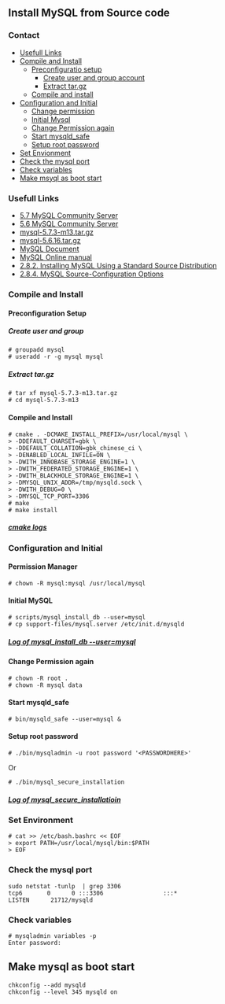 ## Install MySQL from Source code
### Contact
- [Usefull Links](https://github.com/Marslo/MyNotes/blob/master/MySQL/MySQL_Installation_By_SourceCode.md#usefull-links)
- [Compile and Install](https://github.com/Marslo/MyNotes/blob/master/MySQL/MySQL_Installation_By_SourceCode.md#compile-and-install)
    - [Preconfiguratio setup](https://github.com/Marslo/MyNotes/blob/master/MySQL/MySQL_Installation_By_SourceCode.md#preconfiguration-setup)
        - [Create user and group account](https://github.com/Marslo/MyNotes/blob/master/MySQL/MySQL_Installation_By_SourceCode.md#create-user-and-group)
        - [Extract tar.gz](https://github.com/Marslo/MyNotes/blob/master/MySQL/MySQL_Installation_By_SourceCode.md#extract-targz)
    - [Compile and install](https://github.com/Marslo/MyNotes/blob/master/MySQL/MySQL_Installation_By_SourceCode.md#compile-and-install)
- [Configuration and Initial](https://github.com/Marslo/MyNotes/blob/master/MySQL/MySQL_Installation_By_SourceCode.md#configuration-and-initial)
    - [Change permission](https://github.com/Marslo/MyNotes/blob/master/MySQL/MySQL_Installation_By_SourceCode.md#permission-manager)
    - [Initial Mysql](https://github.com/Marslo/MyNotes/blob/master/MySQL/MySQL_Installation_By_SourceCode.md#initial-mysql)
    - [Change Permission again](https://github.com/Marslo/MyNotes/blob/master/MySQL/MySQL_Installation_By_SourceCode.md#change-permission-again)
    - [Start mysqld_safe](https://github.com/Marslo/MyNotes/blob/master/MySQL/MySQL_Installation_By_SourceCode.md#start-mysqld_safe)
    - [Setup root password](https://github.com/Marslo/MyNotes/blob/master/MySQL/MySQL_Installation_By_SourceCode.md#setup-root-password)
- [Set Envionment](https://github.com/Marslo/MyNotes/blob/master/MySQL/MySQL_Installation_By_SourceCode.md#set-environment)
- [Check the mysql port](https://github.com/Marslo/MyNotes/blob/master/MySQL/MySQL_Installation_By_SourceCode.md#check-the-mysql-port)
- [Check variables](https://github.com/Marslo/MyNotes/blob/master/MySQL/MySQL_Installation_By_SourceCode.md#check-variables)
- [Make msyql as boot start](https://github.com/Marslo/MyNotes/blob/master/MySQL/MySQL_Installation_By_SourceCode.md#make-mysql-as-boot-start)

### Usefull Links
- [5.7 MySQL Community Server](http://dev.mysql.com/downloads/mysql/)
- [5.6 MySQL Community Server](http://dev.mysql.com/downloads/mysql/5.6.html)
- [mysql-5.7.3-m13.tar.gz](http://cdn.mysql.com/Downloads/MySQL-5.7/mysql-5.7.3-m13.tar.gz)
- [mysql-5.6.16.tar.gz](http://dev.mysql.com/get/Downloads/MySQL-5.6/mysql-5.6.16.tar.gz)
- [MySQL Document](http://dev.mysql.com/doc/)
- [MySQL Online manual](http://dev.mysql.com/doc/refman/5.7/en/)
- [2.8.2. Installing MySQL Using a Standard Source Distribution](http://dev.mysql.com/doc/refman/5.7/en/installing-source-distribution.html)
- [2.8.4. MySQL Source-Configuration Options](http://dev.mysql.com/doc/refman/5.7/en/source-configuration-options.html)

### Compile and Install
#### Preconfiguration Setup
##### Create user and group

    # groupadd mysql
    # useradd -r -g mysql mysql

##### Extract tar.gz

    # tar xf mysql-5.7.3-m13.tar.gz
    # cd mysql-5.7.3-m13

#### Compile and Install

    # cmake . -DCMAKE_INSTALL_PREFIX=/usr/local/mysql \
    > -DDEFAULT_CHARSET=gbk \
    > -DDEFAULT_COLLATION=gbk_chinese_ci \
    > -DENABLED_LOCAL_INFILE=ON \
    > -DWITH_INNOBASE_STORAGE_ENGINE=1 \
    > -DWITH_FEDERATED_STORAGE_ENGINE=1 \
    > -DWITH_BLACKHOLE_STORAGE_ENGINE=1 \
    > -DMYSQL_UNIX_ADDR=/tmp/mysqld.sock \
    > -DWITH_DEBUG=0 \
    > -DMYSQL_TCP_PORT=3306
    # make
    # make install

##### [cmake logs](https://github.com/Marslo/MyNotes/blob/master/MySQL/MySQL_Cmake_Logs.md)

### Configuration and Initial
#### Permission Manager

    # chown -R mysql:mysql /usr/local/mysql

#### Initial MySQL

    # scripts/mysql_install_db --user=mysql
    # cp support-files/mysql.server /etc/init.d/mysqld

##### [Log of mysql_install_db --user=mysql](https://github.com/Marslo/MyNotes/blob/master/MySQL/mysql_install_db.md)

#### Change Permission again

    # chown -R root .
    # chown -R mysql data

#### Start mysqld_safe

    # bin/mysqld_safe --user=mysql &

#### Setup root password

    # ./bin/mysqladmin -u root password '<PASSWORDHERE>'
Or

    # ./bin/mysql_secure_installation

##### [Log of mysql_secure_installatioin](https://github.com/Marslo/MyNotes/blob/master/MySQL/mysql_secure_installation.md)

### Set Environment

    # cat >> /etc/bash.bashrc << EOF
    > export PATH=/usr/local/mysql/bin:$PATH
    > EOF

### Check the mysql port

    sudo netstat -tunlp  | grep 3306
    tcp6       0      0 :::3306                 :::*                    LISTEN      21712/mysqld

### Check variables

    # mysqladmin variables -p
    Enter password:

## Make mysql as boot start

    chkconfig --add mysqld
    chkconfig --level 345 mysqld on

